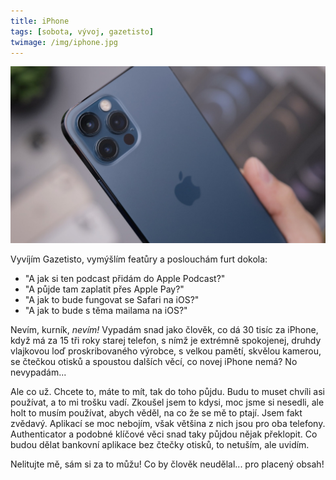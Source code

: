 ```yaml
---
title: iPhone
tags: [sobota, vývoj, gazetisto]
twimage: /img/iphone.jpg
---
```


![cover](/img/iphone.jpg)

Vyvíjím Gazetisto, vymýšlím featůry a poslouchám furt dokola:

- "A jak si ten podcast přidám do Apple Podcast?"
- "A půjde tam zaplatit přes Apple Pay?"
- "A jak to bude fungovat se Safari na iOS?"
- "A jak to bude s těma mailama na iOS?"

Nevím, kurník, _nevím!_ Vypadám snad jako člověk, co dá 30 tisíc za iPhone, když má za 15 tři roky starej telefon, s nímž je extrémně spokojenej, druhdy vlajkovou loď proskribovaného výrobce, s velkou pamětí, skvělou kamerou, se čtečkou otisků a spoustou dalších věcí, co novej iPhone nemá? No nevypadám...

Ale co už. Chcete to, máte to mít, tak do toho půjdu. Budu to muset chvíli asi používat, a to mi trošku vadí. Zkoušel jsem to kdysi, moc jsme si nesedli, ale holt to musím používat, abych věděl, na co že se mě to ptají. Jsem fakt zvědavý. Aplikací se moc nebojím, však většina z nich jsou pro oba telefony. Authenticator a podobné klíčové věci snad taky půjdou nějak překlopit. Co budou dělat bankovní aplikace bez čtečky otisků, to netuším, ale uvidím.

Nelitujte mě, sám si za to můžu! Co by člověk neudělal... pro placený obsah!